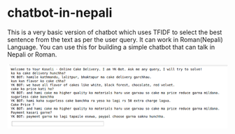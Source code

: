 # chatbot-in-nepali
This is a very basic version of chatbot which uses TFIDF to select the best sentence from the text as per the user query. It can work in Roman(Nepali) Language. You can use this for building a simple chatbot that can talk in Nepali or Roman.

![chatbot](https://github.com/alphatedstechnology/chatbot-in-nepali/blob/master/ykchatbot-nepali.png?raw=true)
